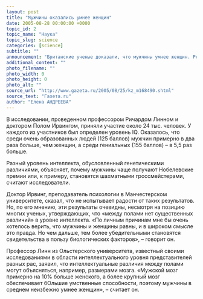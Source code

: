 ```yaml
---
layout: post
title: "Мужчины оказались умнее женщин"
date: 2005-08-28 00:00:00 +0000
topic_id: 2
topic_name: "Наука"
topic_slug: science
categories: [science]
subtitle: ""
announcement: "Британские ученые доказали, что мужчины умнее женщин. Результаты психологического исследования, которые будут опубликованы в журнале British Journal of Psychology, показали, что среди людей с высоким коэффициентов интеллекта (IQ) мужчины встречаются намного чаще, чем женщины. В среднем представители сильного пола опережают по этому показателю слабый пол на 5 пунктов и, таким образом, лучше справляются со сложными задачами, сообщает газета The Times."
additional_content: ""
photo_filename: ""
photo_width: 0
photo_height: 0
photo_alt: ""
source_url: "http://www.gazeta.ru/2005/08/25/kz_m168490.shtml"
source_text: "Газета.ru"
author: "Елена АНДРЕЕВА"
---
```

В исследовании, проведенном профессором Ричардом Линном и доктором Полом Ирвингом, приняли участие около 24 тыс. человек. У каждого из участников был определен уровень IQ. Оказалось, что среди очень образованных людей (125 баллов) мужчин примерно в два раза больше, чем женщин, а среди гениальных (155 баллов) – в 5,5 раз больше.

Разный уровень интеллекта, обусловленный генетическими различиями, объясняет, почему мужчины чаще получают Нобелевские премии или, к примеру, становятся шахматными гроссмейстерами, считают исследователи.

Доктор Ирвинг, преподаватель психологии в Манчестерском университете, сказал, что не испытывает радости от таких результатов. Но, по его мнению, эти результаты очевидны, несмотря на позицию многих ученых, утверждающих, что «между полами нет существенных различий» в уровне интеллекта. «По личным причинам мне бы очень хотелось верить, что мужчины и женщины равны, и в широком смысле это правда. Но чем дальше, тем более убедительными становятся свидетельства в пользу биологических факторов», – говорит он.

Профессор Линн из Ольстерского университета, известный своими исследованиями в области интеллектуального уровня представителей разных рас, заявил, что интеллектуальные различия между полами могут объясняться, например, размерами мозга. «Мужской мозг примерно на 10% больше женского, а более крупный мозг обеспечивает бОльшие умственные способности, поэтому мужчины в среднем неизбежно умнее женщин», – считает он.

